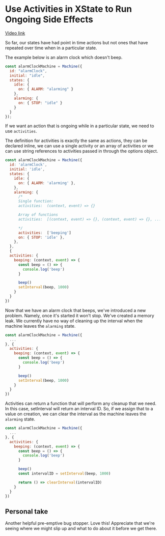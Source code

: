 # Use Activities in XState to Run Ongoing Side Effects

[Video link](https://egghead.io/lessons/xstate-use-activities-in-xstate-to-run-ongoing-side-effects)

So far, our states have had point in time actions but not ones that have repeated over time when in a particular state.

The example below is an alarm clock which doesn't beep.

```js
const alarmClockMachine = Machine({
  id: "alarmClock",
  initial: "idle",
  states: {
    idle: {
      on: { ALARM: "alarming" }
    },
    alarming: {
      on: { STOP: "idle" }
    }
  }
});
```

If we want an action that is ongoing while in a particular state, we need to use `activities`.

The definition for activities is exactly the same as actions, they can be declared inline, we can use a single activity or an array of activities or we can use string references to activities passed in through the options object.

```js
const alarmClockMachine = Machine({
  id: 'alarmClock',
  initial: 'idle',
  states: {
    idle: {
      on: { ALARM: 'alarming' },
    },
    alarming: {
      /*
      Single function:
      activities:  (context, event) => {}

      Array of functions
      activities:  [(context, event) => {}, (context, event) => {}, ...]

      */
      activities:  ['beeping']
      on: { STOP: 'idle' },
    },
  },
  {
  activities: {
    beeping: (context, event) => {
      const beep = () => {
        console.log('beep')
      }

      beep()
      setInterval(beep, 1000)
    }
  }
})
```

Now that we have an alarm clock that beeps, we've introduced a new problem. Namely, once it's started it won't stop. We've created a memory leak. We currently have no way of cleaning up the interval when the machine leaves the `alarming` state.

```js
const alarmClockMachine = Machine({
  ...
}, {
  activities: {
    beeping: (context, event) => {
      const beep = () => {
        console.log('beep')
      }

      beep()
      setInterval(beep, 1000)
    }
  }
})
```

Activities can return a function that will perform any cleanup that we need. In this case, setInterval will return an interval ID. So, if we assign that to a value on creation, we can clear the interval as the machine leaves the `alarming` state.

```js
const alarmClockMachine = Machine({
  ...
}, {
  activities: {
    beeping: (context, event) => {
      const beep = () => {
        console.log('beep')
      }

      beep()
      const intervalID = setInterval(beep, 1000)

      return () => clearInterval(intervalID)
    }
  }
})
```

## Personal take

Another helpful pre-emptive bug stopper. Love this! Appreciate that we're seeing where we might slip up and what to do about it before we get there.
